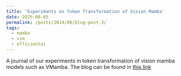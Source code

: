 ```yaml
---
title: 'Experiments on Token Transformation of Vision Mamba'
date: 2025-08-05
permalink: /posts/2014/08/blog-post-3/
tags:
  - mamba
  - vim
  - efficientai
---
```


A journal of our experiments in token transformation of vision mamba models such as VMamba. The blog can be found in [this link](https://dev.to/skondho_kata/experiments-on-token-transformation-of-vision-mamba-221d)